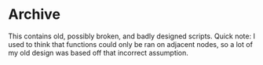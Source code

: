 # Archive
This contains old, possibly broken, and badly designed scripts. Quick note: I used to think that functions could only be ran on adjacent nodes, so a lot of my old design was based off that incorrect assumption.